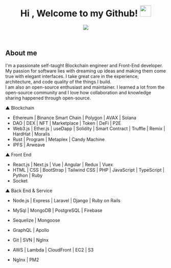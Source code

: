 <h1 align="center">Hi , Welcome to my Github! <img src="https://media.giphy.com/media/hvRJCLFzcasrR4ia7z/giphy.gif" width="35"></h1>
<p align="center">
  <a href="https://github.com/fairyland0926"><img src="https://readme-typing-svg.herokuapp.com/?lines=BlockChain%20Developer;Full%20Stack%20Developer;6%2B%20years%20of%20engineering;Always%20learning%20new%20tech&font=Pacifico&center=true&width=650&height=120&color=58a6ff&vCenter=true&size=45%22"></a>
</p>
<br>

## About me

I'm a passionate self-taught Blockchain engineer and Front-End developer. My passion for software lies with dreaming up ideas and making them come true with elegant interfaces. I take great care in the experience, architecture, and code quality of the things I build.
<br>
I am also an open-source enthusiast and maintainer. I learned a lot from the open-source community and I love how collaboration and knowledge sharing happened through open-source.
<br>

▲ Blockchain
- Ethereum | Binance Smart Chain | Polygon | AVAX | Solana
- DAO | DEX | NFT | Marketplace | Token | DeFi | P2E
- Web3.js | Ether.js | useDapp | Solidity | Smart Contract | Truffle | Remix | HardHat | Moralis
- Rust | Program | Metaplex | Candy Machine
- IPFS | Arweave

▲ Front End
- React.js | Next.js | Vue | Angular | Redux | Vuex
- HTML | CSS | BootStrap | Tailwind CSS | PHP | JavaScript | TypeScript | Python | Ruby
- Socket

▲ Back End & Service
- Node.js | Express | Laravel | Django | Ruby on Rails
- MySql | MongoDB | PostgreSQL | Firebase
- Sequelize | Mongoose
- GraphQL | Apollo
- Git | SVN | NgInx

- AWS | Lambda | CloudFront | EC2 | S3
- NgInx | PM2
<br>
